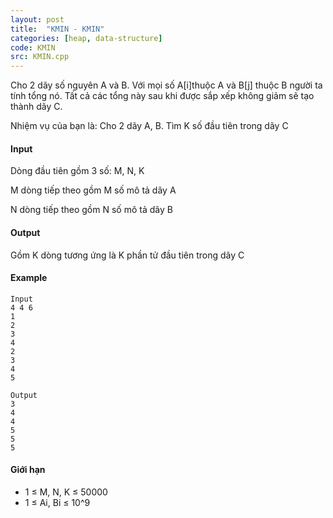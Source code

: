 ```yaml
---
layout: post
title:  "KMIN - KMIN"
categories: [heap, data-structure]
code: KMIN
src: KMIN.cpp
---
```




  


Cho 2 dãy số nguyên A và B. Với mọi số A\[i\]thuộc A và B\[j\] thuộc B người ta tính tổng nó. Tất cả các tổng này sau khi được sắp xếp không giảm sẽ tạo thành dãy C.

Nhiệm vụ của bạn là: Cho 2 dãy A, B. Tìm K số đầu tiên trong dãy C

#### Input

Dòng đầu tiên gồm 3 số: M, N, K

M dòng tiếp theo gồm M số mô tả dãy A

N dòng tiếp theo gồm N số mô tả dãy B

#### Output

Gồm K dòng tương ứng là K phần tử đầu tiên trong dãy C

#### Example

```
Input
4 4 6
1
2
3
4
2
3
4
5

Output
3
4
4
5
5
5

```

#### Giới hạn

*   1 ≤ M, N, K ≤ 50000
*   1 ≤ Ai, Bi ≤ 10^9

<!--more-->

